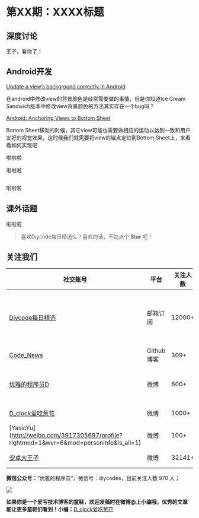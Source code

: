 # 第XX期：XXXX标题

## 深度讨论

[]()

王子，看你了！

## Android开发

[Update a view’s background correctly in Android](https://medium.com/@william.liu/update-a-views-background-correctly-in-android-a4ec84d757f4#.13l0gauis)

在android中修改view的背景颜色是经常需要做的事情，但是你知道Ice Cream Sandwich版本中修改view背景颜色的方法其实存在一个bug吗？

[Android: Anchoring Views to Bottom Sheet](https://medium.com/@emrullahluleci/android-anchoring-views-to-bottom-sheet-9c9069caf7d4#.bmszpm55k)

Bottom Sheet移动的时候，其它view可能也需要做相应的运动以达到一致和用户友好的视觉效果，这时候我们就需要将view的锚点定位到Bottom Sheet上，来看看如何实现吧

[]()

啦啦啦

[]()

啦啦啦

[]()

![]()

啦啦啦

## 课外话题

[]()

啦啦啦

> 喜欢Diycode每日精选么？喜欢的话，不妨点个 **Star** 吧！

## 关注我们

| 社交账号  |  平台  | 关注人数 | 说明 |
| -------- | -------- | -------- | -------- |
| [Diycode每日精选](http://list.qq.com/cgi-bin/qf_invite?id=d469993d2c888e971c0fbb2309c4d84256968386b126b967)|   邮箱订阅  | 12000+ | 每日分享一次Android、iOS、Swfit技术干货  |
| [Code_News](https://github.com/DiyCodes/code_news) |    Github博客  |309+ | 每日邮件推送列表  |
| [优雅的程序员D](http://weibo.com/u/5891258264) |   微博  | 600+ | 官方微博，每日分享开源信息  |
| [D_clock爱吃葱花](http://weibo.com/u/2480694892)  |   微博  | 1000+ | 日报发起人  |
|[YasicYu](http://weibo.com/3917305697/profile? rightmod=1&wvr=6&mod=personinfo&is_all=1)  |   微博  | 100+ | 日报发起人  |
|[安卓大王子](http://weibo.com/apkbus/)   |   微博  | 32141+ | 日报发起人  |



**微信公众号：**“优雅的程序员”，微信号：diycodes，目前关注人数 970 人；

![](http://upload-images.jianshu.io/upload_images/1846413-b42abfa70f909099.jpg?imageMogr2/auto-orient/strip%7CimageView2/2/w/1240)

**如果你是一个爱写技术博客的童鞋，欢迎发稿时在微博@上小编哦，优秀的文章能让更多童鞋们看到！小编：**[D_clock爱吃葱花](http://weibo.com/2480694892/profile?rightmod=1&wvr=6&mod=personinfo&is_all=1)
